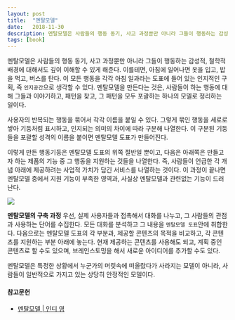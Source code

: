 ```yaml
---
layout: post
title:  "멘탈모델"
date:   2018-11-30
description: 멘탈모델은 사람들의 행동 동기, 사고 과정뿐만 아니라 그들이 행동하는 감성적, 철학적 배경에 대해서도 깊이 이해할 수 있게 해준다. 
tags: [book]
---
```

멘탈모델은 사람들의 행동 동기, 사고 과정뿐만 아니라 그들이 행동하는 감성적, 철학적 배경에 대해서도 깊이 이해할 수 있게 해준다. 이를테면, 아침에 일어나면 옷을 입고, 밥을 먹고, 버스를 탄다. 이 모든 행동을 각각 아침 일과라는 도표에 들어 있는 인지적인 구획, 즉 `인지공간`으로 생각할 수 있다. 멘탈모델을 만든다는 것은, 사람들이 하는 행동에 대해 그들과 이야기하고, 패턴을 찾고, 그 패턴을 모두 포괄하는 하나의 모델로 정리하는 일이다.

사용자의 반복되는 행동을 묶어서 각각 이름을 붙일 수 있다. 그렇게 묶인 행동을 세로로 쌓아 기둥처럼 표시하고,
인지되는 의미의 차이에 따라 구분해 나열한다. 이 구분된 기둥들을 포괄할 성격의 이름을 붙이면 멘탈모델 도표가 만들어진다.

이렇게 만든 행동기둥은 멘탈모델 도표의 위쪽 절반일 뿐이고, 다음은 아래쪽은 만들고자 하는 제품의 기능 중 그 행동을 지원하는 것들을 나열한다. 즉, 사람들이 언급한 각 개념 아래에 제공하려는 사업적 가치가 담긴 서비스를 나열하는 것이다. 이 과정이 끝나면 멘탈모델 중에서 지원 기능이 부족한 영역과, 사실상 멘탈모델과 관련없는 기능이 드러난다.

![](https://github.com/ChoDragon9/design-patterns/blob/master/_wiki_images/mental_model_service_arrange.png)

**멘탈모델의 구축 과정** 우선, 실제 사용자들과 접촉해서 대화를 나누고, 그 사람들의 관점과 사용하는 단어를 수집한다. 모든 대화를 분석하고 그 내용을 `멘탈모델 도표`안에 취합한다. 다음으로는 멘탈모델 도표의 각 부분과, 제공할 콘텐츠의 목적을 비교하고, 각 콘텐츠를 지원하는 부분 아래에 놓는다. 현재 제공하는 콘텐츠를 사용해도 되고, 계획 중인 콘텐츠로 할 수도 있으며, 브레인스토밍을 해서 새로운 아이디어를 추가할 수도 있다.

멘탈모델은 특정한 상황에서 누군가의 머릿속에 떠올랐다가 사라지는 모델이 아니라, 사람들이 일반적으로 가지고 있는 상당히 안정적인 모델이다. 

#### 참고문헌
- [멘탈모델 | 인디 영](https://github.com/ChoDragon9/design-patterns/blob/master/_wiki_doc/mental_model.pdf)